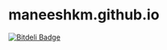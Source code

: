 maneeshkm.github.io
===================


[![Bitdeli Badge](https://d2weczhvl823v0.cloudfront.net/maneeshkm/maneeshkm.github.io/trend.png)](https://bitdeli.com/free "Bitdeli Badge")


